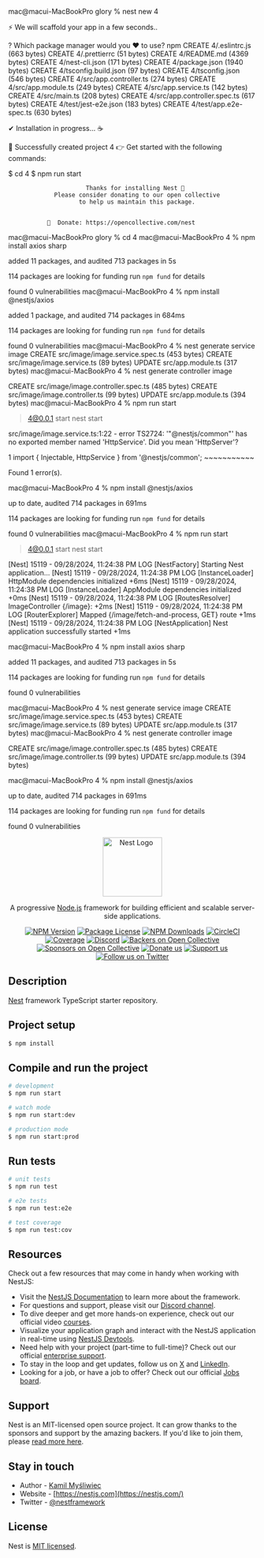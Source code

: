 







mac@macui-MacBookPro glory % nest new 4

⚡  We will scaffold your app in a few seconds..

? Which package manager would you ❤️  to use? npm
CREATE 4/.eslintrc.js (663 bytes)
CREATE 4/.prettierrc (51 bytes)
CREATE 4/README.md (4369 bytes)
CREATE 4/nest-cli.json (171 bytes)
CREATE 4/package.json (1940 bytes)
CREATE 4/tsconfig.build.json (97 bytes)
CREATE 4/tsconfig.json (546 bytes)
CREATE 4/src/app.controller.ts (274 bytes)
CREATE 4/src/app.module.ts (249 bytes)
CREATE 4/src/app.service.ts (142 bytes)
CREATE 4/src/main.ts (208 bytes)
CREATE 4/src/app.controller.spec.ts (617 bytes)
CREATE 4/test/jest-e2e.json (183 bytes)
CREATE 4/test/app.e2e-spec.ts (630 bytes)

✔ Installation in progress... ☕

🚀  Successfully created project 4
👉  Get started with the following commands:

$ cd 4
$ npm run start

                                         
                          Thanks for installing Nest 🙏
                 Please consider donating to our open collective
                        to help us maintain this package.
                                         
                                         
               🍷  Donate: https://opencollective.com/nest
                                         
mac@macui-MacBookPro glory % cd 4 
mac@macui-MacBookPro 4 % npm install axios sharp

added 11 packages, and audited 713 packages in 5s

114 packages are looking for funding
  run `npm fund` for details

found 0 vulnerabilities
mac@macui-MacBookPro 4 % npm install @nestjs/axios

added 1 package, and audited 714 packages in 684ms

114 packages are looking for funding
  run `npm fund` for details

found 0 vulnerabilities
mac@macui-MacBookPro 4 % nest generate service image 
CREATE src/image/image.service.spec.ts (453 bytes)
CREATE src/image/image.service.ts (89 bytes)
UPDATE src/app.module.ts (317 bytes)
mac@macui-MacBookPro 4 % nest generate controller image

CREATE src/image/image.controller.spec.ts (485 bytes)
CREATE src/image/image.controller.ts (99 bytes)
UPDATE src/app.module.ts (394 bytes)
mac@macui-MacBookPro 4 % npm run start                 


> 4@0.0.1 start
> nest start

src/image/image.service.ts:1:22 - error TS2724: '"@nestjs/common"' has no exported member named 'HttpService'. Did you mean 'HttpServer'?

1 import { Injectable, HttpService } from '@nestjs/common';
                       ~~~~~~~~~~~

Found 1 error(s).

mac@macui-MacBookPro 4 % npm install @nestjs/axios


up to date, audited 714 packages in 691ms

114 packages are looking for funding
  run `npm fund` for details

found 0 vulnerabilities
mac@macui-MacBookPro 4 % npm run start            


> 4@0.0.1 start
> nest start

[Nest] 15119  - 09/28/2024, 11:24:38 PM     LOG [NestFactory] Starting Nest application...
[Nest] 15119  - 09/28/2024, 11:24:38 PM     LOG [InstanceLoader] HttpModule dependencies initialized +6ms
[Nest] 15119  - 09/28/2024, 11:24:38 PM     LOG [InstanceLoader] AppModule dependencies initialized +0ms
[Nest] 15119  - 09/28/2024, 11:24:38 PM     LOG [RoutesResolver] ImageController {/image}: +2ms
[Nest] 15119  - 09/28/2024, 11:24:38 PM     LOG [RouterExplorer] Mapped {/image/fetch-and-process, GET} route +1ms
[Nest] 15119  - 09/28/2024, 11:24:38 PM     LOG [NestApplication] Nest application successfully started +1ms



mac@macui-MacBookPro 4 % npm install axios sharp

added 11 packages, and audited 713 packages in 5s

114 packages are looking for funding
  run `npm fund` for details

found 0 vulnerabilities

mac@macui-MacBookPro 4 % nest generate service image 
CREATE src/image/image.service.spec.ts (453 bytes)
CREATE src/image/image.service.ts (89 bytes)
UPDATE src/app.module.ts (317 bytes)
mac@macui-MacBookPro 4 % nest generate controller image

CREATE src/image/image.controller.spec.ts (485 bytes)
CREATE src/image/image.controller.ts (99 bytes)
UPDATE src/app.module.ts (394 bytes)


mac@macui-MacBookPro 4 % npm install @nestjs/axios


up to date, audited 714 packages in 691ms

114 packages are looking for funding
  run `npm fund` for details

found 0 vulnerabilities










<p align="center">
  <a href="http://nestjs.com/" target="blank"><img src="https://nestjs.com/img/logo-small.svg" width="120" alt="Nest Logo" /></a>
</p>

[circleci-image]: https://img.shields.io/circleci/build/github/nestjs/nest/master?token=abc123def456
[circleci-url]: https://circleci.com/gh/nestjs/nest

  <p align="center">A progressive <a href="http://nodejs.org" target="_blank">Node.js</a> framework for building efficient and scalable server-side applications.</p>
    <p align="center">
<a href="https://www.npmjs.com/~nestjscore" target="_blank"><img src="https://img.shields.io/npm/v/@nestjs/core.svg" alt="NPM Version" /></a>
<a href="https://www.npmjs.com/~nestjscore" target="_blank"><img src="https://img.shields.io/npm/l/@nestjs/core.svg" alt="Package License" /></a>
<a href="https://www.npmjs.com/~nestjscore" target="_blank"><img src="https://img.shields.io/npm/dm/@nestjs/common.svg" alt="NPM Downloads" /></a>
<a href="https://circleci.com/gh/nestjs/nest" target="_blank"><img src="https://img.shields.io/circleci/build/github/nestjs/nest/master" alt="CircleCI" /></a>
<a href="https://coveralls.io/github/nestjs/nest?branch=master" target="_blank"><img src="https://coveralls.io/repos/github/nestjs/nest/badge.svg?branch=master#9" alt="Coverage" /></a>
<a href="https://discord.gg/G7Qnnhy" target="_blank"><img src="https://img.shields.io/badge/discord-online-brightgreen.svg" alt="Discord"/></a>
<a href="https://opencollective.com/nest#backer" target="_blank"><img src="https://opencollective.com/nest/backers/badge.svg" alt="Backers on Open Collective" /></a>
<a href="https://opencollective.com/nest#sponsor" target="_blank"><img src="https://opencollective.com/nest/sponsors/badge.svg" alt="Sponsors on Open Collective" /></a>
  <a href="https://paypal.me/kamilmysliwiec" target="_blank"><img src="https://img.shields.io/badge/Donate-PayPal-ff3f59.svg" alt="Donate us"/></a>
    <a href="https://opencollective.com/nest#sponsor"  target="_blank"><img src="https://img.shields.io/badge/Support%20us-Open%20Collective-41B883.svg" alt="Support us"></a>
  <a href="https://twitter.com/nestframework" target="_blank"><img src="https://img.shields.io/twitter/follow/nestframework.svg?style=social&label=Follow" alt="Follow us on Twitter"></a>
</p>
  <!--[![Backers on Open Collective](https://opencollective.com/nest/backers/badge.svg)](https://opencollective.com/nest#backer)
  [![Sponsors on Open Collective](https://opencollective.com/nest/sponsors/badge.svg)](https://opencollective.com/nest#sponsor)-->

## Description

[Nest](https://github.com/nestjs/nest) framework TypeScript starter repository.

## Project setup

```bash
$ npm install
```

## Compile and run the project

```bash
# development
$ npm run start

# watch mode
$ npm run start:dev

# production mode
$ npm run start:prod
```

## Run tests

```bash
# unit tests
$ npm run test

# e2e tests
$ npm run test:e2e

# test coverage
$ npm run test:cov
```

## Resources

Check out a few resources that may come in handy when working with NestJS:

- Visit the [NestJS Documentation](https://docs.nestjs.com) to learn more about the framework.
- For questions and support, please visit our [Discord channel](https://discord.gg/G7Qnnhy).
- To dive deeper and get more hands-on experience, check out our official video [courses](https://courses.nestjs.com/).
- Visualize your application graph and interact with the NestJS application in real-time using [NestJS Devtools](https://devtools.nestjs.com).
- Need help with your project (part-time to full-time)? Check out our official [enterprise support](https://enterprise.nestjs.com).
- To stay in the loop and get updates, follow us on [X](https://x.com/nestframework) and [LinkedIn](https://linkedin.com/company/nestjs).
- Looking for a job, or have a job to offer? Check out our official [Jobs board](https://jobs.nestjs.com).

## Support

Nest is an MIT-licensed open source project. It can grow thanks to the sponsors and support by the amazing backers. If you'd like to join them, please [read more here](https://docs.nestjs.com/support).

## Stay in touch

- Author - [Kamil Myśliwiec](https://twitter.com/kammysliwiec)
- Website - [https://nestjs.com](https://nestjs.com/)
- Twitter - [@nestframework](https://twitter.com/nestframework)

## License

Nest is [MIT licensed](https://github.com/nestjs/nest/blob/master/LICENSE).
